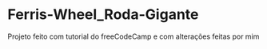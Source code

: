 # Ferris-Wheel_Roda-Gigante
 Projeto feito com tutorial do freeCodeCamp e com alterações feitas por mim
